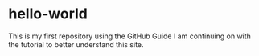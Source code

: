 # hello-world
This is my first repository using the GitHub Guide
I am continuing on with the tutorial to better understand this site.
